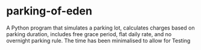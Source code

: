# parking-of-eden
A Python program that simulates a parking lot, calculates charges based on parking duration, includes free grace period, flat daily rate, and no overnight parking rule.
The time has been minimalised to allow for Testing
